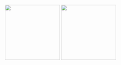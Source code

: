<!--
**ppassong/ppassong** is a ✨ _special_ ✨ repository because its `README.md` (this file) appears on your GitHub profile.

Here are some ideas to get you started:

- 🔭 I’m currently working on ...
- 🌱 I’m currently learning ...
- 👯 I’m looking to collaborate on ...
- 🤔 I’m looking for help with ...
- 💬 Ask me about ...
- 📫 How to reach me: ...
- 😄 Pronouns: ...
- ⚡ Fun fact: ...
-->

<div align="center">
  <!--GitHub stats-->
<p>
  <img height="180em" src="https://github-readme-stats.vercel.app/api?username=ppassong&show_icons=true&include_all_commits=true&bg_color=30,654a86,534292&title_color=fff&text_color=fff">

  <!--Most Used Languages-->
  <img height="180em" src="https://github-readme-stats.vercel.app/api/top-langs/?username=ppassong&layout=compact&bg_color=30,e96443,904e95&title_color=fff&text_color=fff">
</p>

  
<!--GitHub stats-->
<!-- ![ppassong's GitHub stats](https://github-readme-stats.vercel.app/api?username=ppassong&show_icons=true&theme=tokyonight) -->

<!--Most Used Languages-->
<!-- ![Top Langs](https://github-readme-stats.vercel.app/api/top-langs/?username=ppassong&layout=compact&theme=tokyonight) -->

</div>

